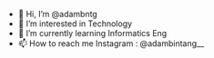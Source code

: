 - 👋 Hi, I’m @adambntg
- 👀 I’m interested in Technology
- 🌱 I’m currently learning Informatics Eng
- 📫 How to reach me Instagram : @adambintang__

<!---
adambntg/adambntg is a ✨ special ✨ repository because its `README.md` (this file) appears on your GitHub profile.
You can click the Preview link to take a look at your changes.
--->
